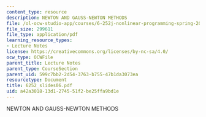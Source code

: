 ```yaml
---
content_type: resource
description: NEWTON AND GAUSS-NEWTON METHODS
file: /ol-ocw-studio-app/courses/6-252j-nonlinear-programming-spring-2003/a42a301813d1274551f2be25ffa9bd1e_6252_slides06.pdf
file_size: 299611
file_type: application/pdf
learning_resource_types:
- Lecture Notes
license: https://creativecommons.org/licenses/by-nc-sa/4.0/
ocw_type: OCWFile
parent_title: Lecture Notes
parent_type: CourseSection
parent_uid: 599c7bb2-2d54-3763-b755-47b1da3073ea
resourcetype: Document
title: 6252_slides06.pdf
uid: a42a3018-13d1-2745-51f2-be25ffa9bd1e
---
```

NEWTON AND GAUSS-NEWTON METHODS